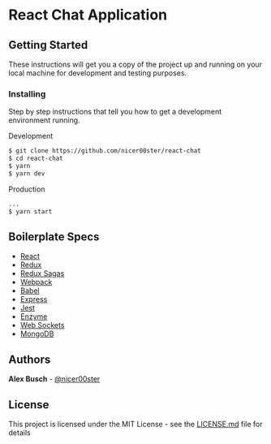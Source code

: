 # React Chat Application

## Getting Started

These instructions will get you a copy of the project up and running on your local machine for development and testing purposes.


### Installing

Step by step instructions that tell you how to get a development environment running.

Development
```sh
$ git clone https://github.com/nicer00ster/react-chat
$ cd react-chat
$ yarn
$ yarn dev
```

Production
```sh
...
$ yarn start
```

## Boilerplate Specs

* [React](https://reactjs.org/)
* [Redux](https://redux.js.org/)
* [Redux Sagas](https://redux-saga.js.org/)
* [Webpack](https://webpack.js.org/)
* [Babel](https://babeljs.io/)
* [Express](https://expressjs.com/)
* [Jest](https://jestjs.io/)
* [Enzyme](https://github.com/airbnb/enzyme)
* [Web Sockets](https://google.com)
* [MongoDB](https://google.com)


## Authors

**Alex Busch** - [@nicer00ster](https://alexbusch.io)


## License

This project is licensed under the MIT License - see the [LICENSE.md](LICENSE.md) file for details
